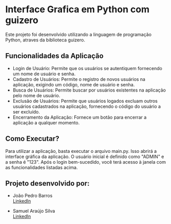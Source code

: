 # Interface Grafica em Python com guizero

Este projeto foi desenvolvido utilizando a linguagem de programação Python, atraves da biblioteca guizero. 

## Funcionalidades da Aplicação

- Login de Usuário: Permite que os usuários se autentiquem fornecendo um nome de usuário e senha.
- Cadastro de Usuários: Permite o registro de novos usuários na aplicação, exigindo um código, nome de usuário e senha.
- Busca de Usuários: Permite buscar por usuários existentes na aplicação pelo nome de usuário.
- Exclusão de Usuários: Permite que usuários logados excluam outros usuários cadastrados na aplicação, fornecendo o código do usuário a ser excluído.
- Encerramento da Aplicação: Fornece um botão para encerrar a aplicação a qualquer momento.

## Como Executar?

Para utilizar a aplicação, basta executar o arquivo main.py. Isso abrirá a interface gráfica da aplicação. O usuário inicial é definido como "ADMIN" e a senha é "123". Após o login bem-sucedido, você terá acesso à janela com as funcionalidades listadas acima.

## Projeto desenvolvido por:
- João Pedro Barros  
  [LinkedIn](https://www.linkedin.com/in/joao-pedro-barros2/)

- Samuel Araújo Silva  
  [LinkedIn](https://www.linkedin.com/in/samuel-ara%C3%BAjo-56736a280/)
